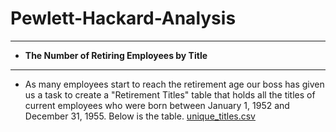 # Pewlett-Hackard-Analysis
---------------------------------

- **The Number of Retiring Employees by Title**
------------------------------------------

- As many employees start to reach the retirement age our boss has given us a task to create a "Retirement Titles" table that holds all the titles of current employees who were born between January 1, 1952 and December 31, 1955.  Below is the table.
[unique_titles.csv](https://github.com/Bionicbabes/Pewlett-Hackard-Analysis/blob/main/Data/unique_titles.csv)
